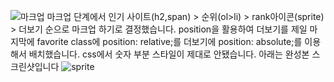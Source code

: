 ![마크업](https://github.com/NewBsk/home-work/assets/134563310/42c85b13-9fdc-498e-923b-736acc3436f5)
마크업 단계에서 인기 사이트(h2,span) > 순위(ol>li) > rank아이콘(sprite) > 더보기 순으로 마크업 하기로 결정했습니다.
position을 활용하여 더보기를 제일 마지막에 favorite class에 position: relative;를 더보기에 position: absolute;를 이용해서 배치했습니다.
css에서 숫자 부분 스타일이 제대로 안됐습니다.
아래는 완성본 스크린샷입니다
![sprite](https://github.com/NewBsk/home-work/assets/134563310/9c86a005-5442-4884-8e59-ff99999ed40f)
